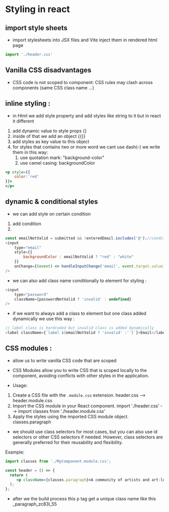 # Styling in react 

## import style sheets 
* import stylesheets into JSX files and Vite inject them in rendered html page 
```js
import './header.css'
```
## Vanilla CSS disadvantages 
* CSS code is not scoped to component: CSS rules may clash across components (same CSS class name ...)

## inline styling :
* in Html we add style property and add styles like string to it but in react it different 

1. add dynamic value to style props {} 
2. inside of that we add an object {{}}
3. add styles as key value to this object 
4. for styles that contains two or more word we cant use dash(-) we write them in this way:
    1. use quotation mark: "background-color"
    2. use camel casing: backgroundColor

```jsx
<p style={{
    color:'red'
}}>
</p>
```

## dynamic & conditional styles 
* we can add style on certain condition 
1. add condition 
2. 

```js
const emailNotValid = submitted && !enteredEmail.includes('@');//condition
<input
    type="email"
    style={{
        backgroundColor : emailNotValid ? "red" : "white"
    }}
    onChange={(event) => handleInputChange('email', event.target.value)}
/>
```

* we can also add class name conditionally to element for styling :
```js
<input
    type="password"
    className={passwordNotValid ? 'invalid' : undefined}
/>
```
* if we want to always add a class to element but one class added dynamically we use this way :
```js
// label class is hardcoded but invalid class is added dynamically 
<label className={`label ${emailNotValid ? 'invalid' :''}`}>Email</label>
```

## CSS modules :
* allow us to write vanilla CSS code that are scoped
* CSS Modules allow you to write CSS that is scoped locally to the component, avoiding conflicts with other styles in the application.
 
* Usage:
 1. Create a CSS file with the `.module.css` extension. header.css --> header.module.css
 2. Import the CSS module in your React component. import  './header.css' --> import classes from './header.module.css'
 3. Apply the styles using the imported CSS module object. classes.paragraph
* we should use class selectors for most cases, but you can also use id selectors or other CSS selectors if needed. However, class selectors are generally preferred for their reusability and flexibility.
 
 Example:
 ```jsx
 import classes from './MyComponent.module.css';
 
 const header = () => {
   return (
      <p className={classes.paragraph}>A community of artists and art-lovers.</p>
   );
 };
 ```
 * after we the build process this p tag get a unique class name like this _paragraph_zc83l_55

